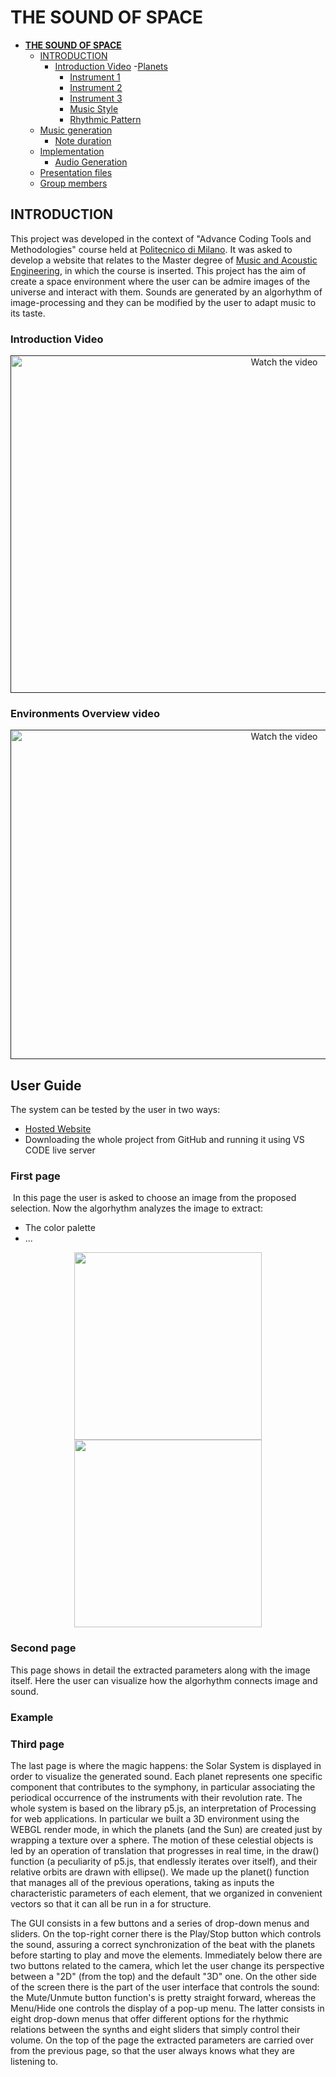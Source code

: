 # **THE SOUND OF SPACE**


</p>


- [**THE SOUND OF SPACE**](#the-sound-of-space)
  - [INTRODUCTION](#introduction)
    - [Introduction Video](#introduction-video)
    -[Planets](#planets)
      - [Instrument 1](#)
      - [Instrument 2](#)
      - [Instrument 3](#)
      - [Music Style](#music-style)
      - [Rhythmic Pattern](#rhythmic-pattern)
  - [Music generation](#music-generation)
      - [Note duration](#note-duration)
  - [Implementation](#implementation)
    - [Audio Generation](#audio-generation)
  - [Presentation files](#presentation-files)
  - [Group members](#group-members)

## INTRODUCTION
   
  This project was developed in the context of "Advance Coding Tools and Methodologies" course held at [Politecnico di Milano](https://www.polimi.it/). It was asked to develop a website that relates to the Master degree of [Music and Acoustic Engineering](https://suono.polimi.it/), in which the course is inserted.
  This project has the aim of create a space environment where the user can be admire images of the universe and interact with them. Sounds are generated by an algorhythm of image-processing and they can be modified by the user to adapt music to its taste. 


### Introduction Video

<a align="center" href="" target="_blank">
 <img src="." alt="Watch the video" width="860" height="540" />
</a>

### Environments Overview video

<a align="center" href="" target="_blank">
 <img src="" alt="Watch the video" width="860" height="527" />
</a>


## User Guide

The system can be tested by the user in two ways: 

- <a href="" target="_blank" rel="noopener noreferrer">Hosted Website</a>
- Downloading the whole project from GitHub and running it using VS CODE live server
  

### First page
![]()
In this page the user is asked to choose an image from the proposed selection. 
Now the algorhythm analyzes the image to extract:
- The color palette 
- ...

<p align="center">
  <img src="" width="300" />
  <img src="" width="300" /> 
</p>

### Second page

This page shows in detail the extracted parameters along with the image itself. Here the user can visualize how the algorhythm connects image and sound. 

### Example


### Third page
The last page is where the magic happens: the Solar System is displayed in order to visualize the generated sound. Each planet represents one specific component that contributes to the symphony, in particular associating the periodical occurrence of the instruments with their revolution rate. 
The whole system is based on the library p5.js, an interpretation of Processing for web applications. In particular we built a 3D environment using the WEBGL render mode, in which the planets (and the Sun) are created just by wrapping a texture over a sphere. The motion of these celestial objects is led by an operation of translation that progresses in real time, in the draw() function (a peculiarity of p5.js, that endlessly iterates over itself), and their relative orbits are drawn with ellipse(). We made up the planet() function that manages all of the previous operations, taking as inputs the characteristic parameters of each element, that we organized in convenient vectors so that it can all be run in a for structure.

The GUI consists in a few buttons and a series of drop-down menus and sliders. On the top-right corner there is the Play/Stop button which controls the sound, assuring a correct synchronization of the beat with the planets before starting to play and move the elements. Immediately below there are two buttons related to the camera, which let the user change its perspective between a "2D" (from the top) and the default "3D" one. On the other side of the screen there is the part of the user interface that controls the sound: the Mute/Unmute button function's is pretty straight forward, whereas the Menu/Hide one controls the display of a pop-up menu. The latter consists in eight drop-down menus that offer different options for the rhythmic relations between the synths and eight sliders that simply control their volume. On the top of the page the extracted parameters are carried over from the previous page, so that the user always knows what they are listening to.